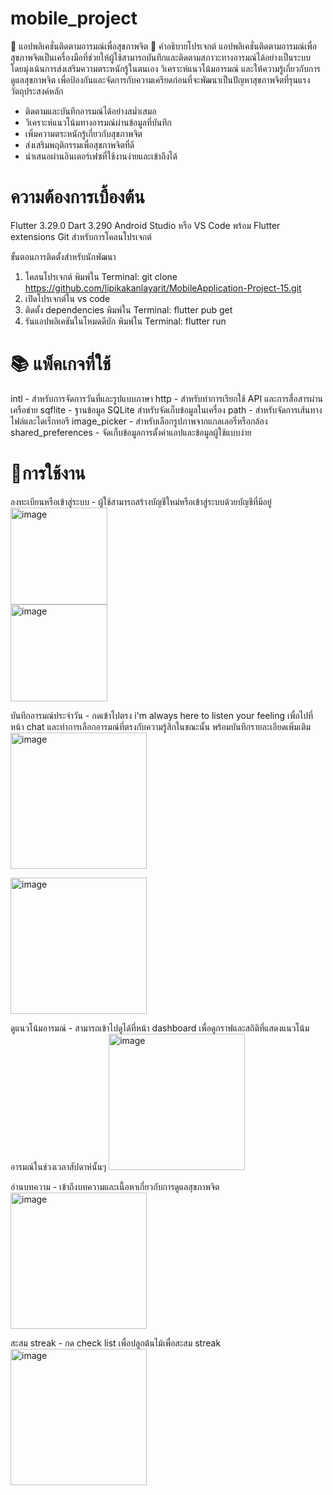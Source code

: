 # mobile_project 

📱 แอปพลิเคชั่นติดตามอารมณ์เพื่อสุขภาพจิต
📝 คำอธิบายโปรเจกต์
แอปพลิเคชั่นติดตามอารมณ์เพื่อสุขภาพจิตเป็นเครื่องมือที่ช่วยให้ผู้ใช้สามารถบันทึกและติดตามสภาวะทางอารมณ์ได้อย่างเป็นระบบ โดยมุ่งเน้นการส่งเสริมความตระหนักรู้ในตนเอง วิเคราะห์แนวโน้มอารมณ์ และให้ความรู้เกี่ยวกับการดูแลสุขภาพจิต เพื่อป้องกันและจัดการกับความเครียดก่อนที่จะพัฒนาเป็นปัญหาสุขภาพจิตที่รุนแรง
วัตถุประสงค์หลัก

 - ติดตามและบันทึกอารมณ์ได้อย่างสม่ำเสมอ
 - วิเคราะห์แนวโน้มทางอารมณ์ผ่านข้อมูลที่บันทึก
 - เพิ่มความตระหนักรู้เกี่ยวกับสุขภาพจิต
 - ส่งเสริมพฤติกรรมเพื่อสุขภาพจิตที่ดี
 - นำเสนอผ่านอินเตอร์เฟซที่ใช้งานง่ายและเข้าถึงได้


# ความต้องการเบื้องต้น 

Flutter 3.29.0
Dart 3.290
Android Studio หรือ VS Code พร้อม Flutter extensions
Git สำหรับการโคลนโปรเจกต์

ขั้นตอนการติดตั้งสำหรับนักพัฒนา

1. โคลนโปรเจกต์ พิมพ์ใน Terminal: git clone https://github.com/lipikakanlayarit/MobileApplication-Project-15.git
2. เปิดโปรเจกต์ใน vs code
3. ติดตั้ง dependencies พิมพ์ใน Terminal: flutter pub get
4. รันแอปพลิเคชันในโหมดดีบัก พิมพ์ใน Terminal: flutter run 

# 📚 แพ็คเกจที่ใช้ 

intl - สำหรับการจัดการวันที่และรูปแบบภาษา
http - สำหรับทำการเรียกใช้ API และการสื่อสารผ่านเครือข่าย
sqflite - ฐานข้อมูล SQLite สำหรับจัดเก็บข้อมูลในเครื่อง
path - สำหรับจัดการเส้นทางไฟล์และไดเร็กทอรี
image_picker - สำหรับเลือกรูปภาพจากแกลเลอรี่หรือกล้อง
shared_preferences - จัดเก็บข้อมูลการตั้งค่าแอปและข้อมูลผู้ใช้แบบง่าย

# 🚀การใช้งาน 

ลงทะเบียนหรือเข้าสู่ระบบ - ผู้ใช้สามารถสร้างบัญชีใหม่หรือเข้าสู่ระบบด้วยบัญชีที่มีอยู่<br>
<img width="155" alt="image" src="https://github.com/user-attachments/assets/342269be-88be-4c00-a266-b5a126ecf081" />
<br>
<img width="155" alt="image" src="https://github.com/user-attachments/assets/b77b160f-65de-4cc9-96f8-335e32f38825" />

บันทึกอารมณ์ประจำวัน - กดเข้าไปตรง i'm always here to listen your feeling เพื่อไปที่หน้า chat และทำการเลือกอารมณ์ที่ตรงกับความรู้สึกในขณะนั้น พร้อมบันทึกรายละเอียดเพิ่มเติม
<img width="218" alt="image" src="https://github.com/user-attachments/assets/5807212c-f9e5-4409-9725-4b4fbcaaa1cf" />

<img width="218" alt="image" src="https://github.com/user-attachments/assets/d5df559b-3895-4168-b56d-899700119338" />

ดูแนวโน้มอารมณ์ - สามารถเข้าไปดูได้ที่หน้า dashboard เพื่อดูกราฟและสถิติที่แสดงแนวโน้มอารมณ์ในช่วงเวลาสัปดาห์นั้นๆ
<img width="218" alt="image" src="https://github.com/user-attachments/assets/8030296d-fd06-4144-866d-de1f2f3fee1e" />

อ่านบทความ - เข้าถึงบทความและเนื้อหาเกี่ยวกับการดูแลสุขภาพจิต
<img width="218" alt="image" src="https://github.com/user-attachments/assets/5993c302-fa82-433a-ac1c-fce7f751e1f7" />

สะสม streak - กด check list เพื่อปลูกต้นไม้เพื่อสะสม streak
<img width="218" alt="image" src="https://github.com/user-attachments/assets/11ffed3b-37de-49a6-8757-b4abd7816b9a" />




